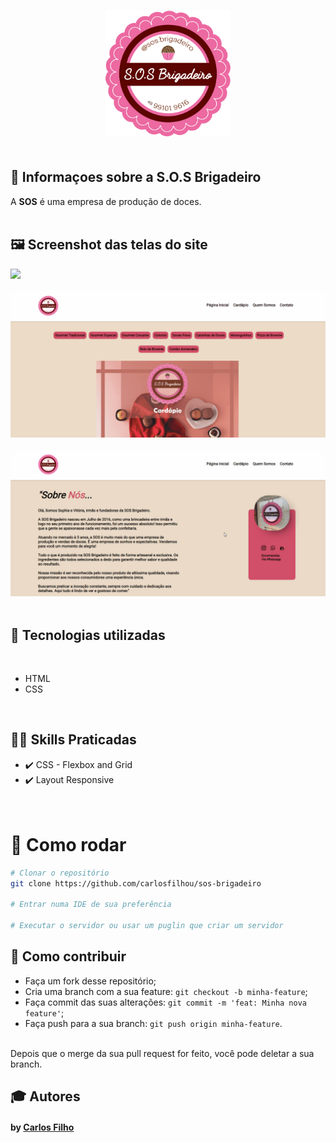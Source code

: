 <h3 align="center">
    <img width="200px" src="imgsos/logosos.png">
    <br><br>
</h3>

## 🔖 Informaçoes sobre a S.O.S Brigadeiro <br/>

A <strong>SOS</strong> é uma empresa de produção de doces. <br><br>

## 🖼 Screenshot das telas do site <br/>

<img src="github/webfrontvideo.gif"><br><br>
<img src="github/webfrontvideo2.gif"><br><br>
<img src="github/webfrontvideo3.gif">
<br/><br>

## 🚀 Tecnologias utilizadas <br/>
<br/>

- HTML <br/>
- CSS <br/>
<br/>

## 👨‍💻 Skills Praticadas

  - ✔️ CSS - Flexbox and Grid 
  - ✔️ Layout Responsive
<br><br><br>

 # 👷 Como rodar

```bash
# Clonar o repositório
git clone https://github.com/carlosfilhou/sos-brigadeiro

# Entrar numa IDE de sua preferência 

# Executar o servidor ou usar um puglin que criar um servidor

```


## 🤔 Como contribuir <br/>

- Faça um fork desse repositório; <br/>
- Cria uma branch com a sua feature: `git checkout -b minha-feature`;<br/>
- Faça commit das suas alterações: `git commit -m 'feat: Minha nova feature'`; <br/>
- Faça push para a sua branch: `git push origin minha-feature`.<br/>
<br/>
Depois que o merge da sua pull request for feito, você pode deletar a sua branch. <br/>


## 🎓 Autores
<h4>
   by  <a href="https://www.linkedin.com/in/carlosfilhou/" target="_blank"> Carlos Filho </a>
</h4>
